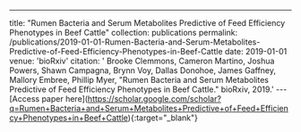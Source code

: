 ---
title: "Rumen Bacteria and Serum Metabolites Predictive of Feed Efficiency Phenotypes in Beef Cattle"
collection: publications
permalink: /publications/2019-01-01-Rumen-Bacteria-and-Serum-Metabolites-Predictive-of-Feed-Efficiency-Phenotypes-in-Beef-Cattle
date: 2019-01-01
venue: 'bioRxiv'
citation: ' Brooke Clemmons,  Cameron Martino,  Joshua Powers,  Shawn Campagna,  Brynn Voy,  Dallas Donohoe,  James Gaffney,  Mallory Embree,  Phillip Myer, &quot;Rumen Bacteria and Serum Metabolites Predictive of Feed Efficiency Phenotypes in Beef Cattle.&quot; bioRxiv, 2019.'
---\[Access paper here](https://scholar.google.com/scholar?q=Rumen+Bacteria+and+Serum+Metabolites+Predictive+of+Feed+Efficiency+Phenotypes+in+Beef+Cattle){:target="_blank"}